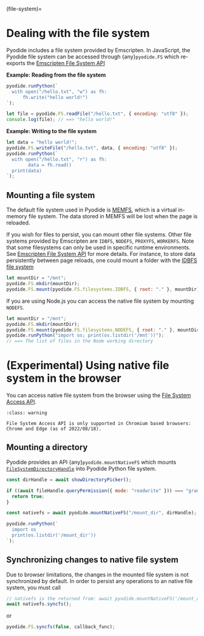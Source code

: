 (file-system)=

# Dealing with the file system

Pyodide includes a file system provided by Emscripten.
In JavaScript, the Pyodide file system can be accessed through {any}`pyodide.FS` which re-exports the [Emscripten File System API](https://emscripten.org/docs/api_reference/Filesystem-API.html#filesystem-api)

**Example: Reading from the file system**

```js
pyodide.runPython(`
  with open("/hello.txt", "w") as fh:
      fh.write("hello world!")
`);

let file = pyodide.FS.readFile("/hello.txt", { encoding: "utf8" });
console.log(file); // ==> "hello world!"
```

**Example: Writing to the file system**

```js
let data = "hello world!";
pyodide.FS.writeFile("/hello.txt", data, { encoding: "utf8" });
pyodide.runPython(`
  with open("/hello.txt", "r") as fh:
        data = fh.read()
  print(data)
`);
```

## Mounting a file system

The default file system used in Pyodide is [MEMFS](https://emscripten.org/docs/api_reference/Filesystem-API.html#memfs),
which is a virtual in-memory file system. The data stored in MEMFS will be lost when the page is reloaded.

If you wish for files to persist, you can mount other file systems.
Other file systems provided by Emscripten are `IDBFS`, `NODEFS`, `PROXYFS`, `WORKERFS`.
Note that some filesystems can only be used in specific runtime environments.
See [Emscripten File System API](https://emscripten.org/docs/api_reference/Filesystem-API.html#filesystem-api) for more details.
For instance, to store data persistently between page reloads, one could mount
a folder with the
[IDBFS file system](https://emscripten.org/docs/api_reference/Filesystem-API.html#filesystem-api-idbfs)

```js
let mountDir = "/mnt";
pyodide.FS.mkdir(mountDir);
pyodide.FS.mount(pyodide.FS.filesystems.IDBFS, { root: "." }, mountDir);
```

If you are using Node.js you can access the native file system by mounting `NODEFS`.

```js
let mountDir = "/mnt";
pyodide.FS.mkdir(mountDir);
pyodide.FS.mount(pyodide.FS.filesystems.NODEFS, { root: "." }, mountDir);
pyodide.runPython("import os; print(os.listdir('/mnt'))");
// ==> The list of files in the Node working directory
```

# (Experimental) Using native file system in the browser

You can access native file system from the browser using the
[File System Access API](https://developer.mozilla.org/en-US/docs/Web/API/File_System_Access_API).

```{admonition} This is experimental
:class: warning

File System Access API is only supported in Chromium based browsers: Chrome and Edge (as of 2022/08/18).
```

## Mounting a directory

Pyodide provides an API {any}`pyodide.mountNativeFS` which mounts
[`FileSystemDirectoryHandle`](https://developer.mozilla.org/en-US/docs/Web/API/FileSystemDirectoryHandle)
into Pyodide Python file system.

```js
const dirHandle = await showDirectoryPicker();

if ((await fileHandle.queryPermission({ mode: "readwrite" })) === "granted") {
  return true;
}

const nativefs = await pyodide.mountNativeFS("/mount_dir", dirHandle);

pyodide.runPython(`
  import os
  print(os.listdir('/mount_dir'))
`);
```

## Synchronizing changes to native file system

Due to browser limitations, the changes in the mounted file system
is not synchronized by default. In order to persist any operations
to an native file system, you must call

```js
// nativefs is the returned from: await pyodide.mountNativeFS('/mount_dir', dirHandle)
await nativefs.syncfs();
```

or

```js
pyodide.FS.syncfs(false, callback_func);
```
